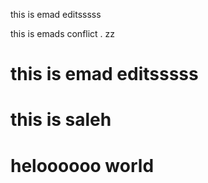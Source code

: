 this is emad editsssss

this is emads conflict . zz 
# this is emad editsssss
# this is saleh 


# heloooooo world

